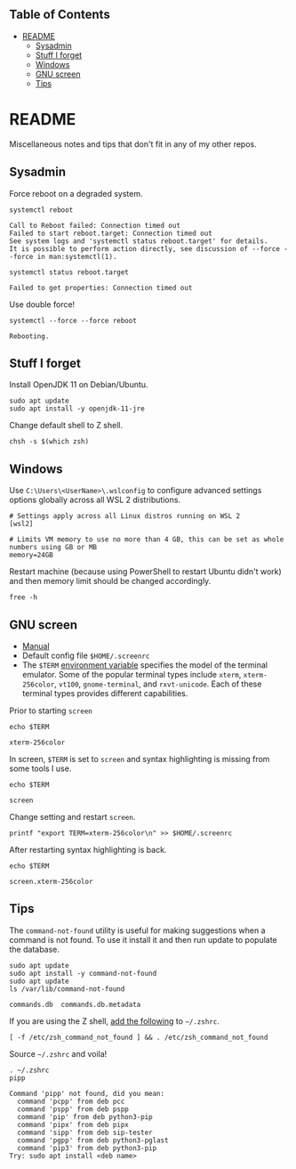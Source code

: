 ## Table of Contents

- [README](#readme)
  - [Sysadmin](#sysadmin)
  - [Stuff I forget](#stuff-i-forget)
  - [Windows](#windows)
  - [GNU screen](#gnu-screen)
  - [Tips](#tips)

# README

Miscellaneous notes and tips that don't fit in any of my other repos.

## Sysadmin

Force reboot on a degraded system.

```console
systemctl reboot
```
```
Call to Reboot failed: Connection timed out
Failed to start reboot.target: Connection timed out
See system logs and 'systemctl status reboot.target' for details.
It is possible to perform action directly, see discussion of --force --force in man:systemctl(1).
```

```console
systemctl status reboot.target
```
```
Failed to get properties: Connection timed out
```

Use double force!

```console
systemctl --force --force reboot
```
```
Rebooting.
```

## Stuff I forget

Install OpenJDK 11 on Debian/Ubuntu.

```console
sudo apt update
sudo apt install -y openjdk-11-jre
```

Change default shell to Z shell.

```console
chsh -s $(which zsh)
```

## Windows

Use `C:\Users\<UserName>\.wslconfig` to configure advanced settings options globally across all WSL 2 distributions.

```
# Settings apply across all Linux distros running on WSL 2
[wsl2]

# Limits VM memory to use no more than 4 GB, this can be set as whole numbers using GB or MB
memory=24GB
```

Restart machine (because using PowerShell to restart Ubuntu didn't work) and then memory limit should be changed accordingly.

```console
free -h
```

## GNU screen

* [Manual](https://www.gnu.org/software/screen/manual/screen.html)
* Default config file `$HOME/.screenrc`
* The `$TERM` [environment variable](https://www.baeldung.com/linux/term-environment-variable) specifies the model of the terminal emulator. Some of the popular terminal types include `xterm`, `xterm-256color`, `vt100`, `gnome-terminal`, and `rxvt-unicode`. Each of these terminal types provides different capabilities.

Prior to starting `screen`

```console
echo $TERM
```
```
xterm-256color
```

In screen, `$TERM` is set to `screen` and syntax highlighting is missing from some tools I use.

```console
echo $TERM
```
```
screen
```

Change setting and restart `screen`.

```console
printf "export TERM=xterm-256color\n" >> $HOME/.screenrc
```

After restarting syntax highlighting is back.

```console
echo $TERM
```
```
screen.xterm-256color
```

## Tips

The `command-not-found` utility is useful for making suggestions when a command is not found. To use it install it and then run update to populate the database.

```console
sudo apt update
sudo apt install -y command-not-found
sudo apt update
ls /var/lib/command-not-found
```
```
commands.db  commands.db.metadata
```

If you are using the Z shell, [add the following](https://unix.stackexchange.com/a/65506) to `~/.zshrc`.

```
[ -f /etc/zsh_command_not_found ] && . /etc/zsh_command_not_found
```

Source `~/.zshrc` and voila!

```console
. ~/.zshrc
pipp
```
```
Command 'pipp' not found, did you mean:
  command 'pcpp' from deb pcc
  command 'pspp' from deb pspp
  command 'pip' from deb python3-pip
  command 'pipx' from deb pipx
  command 'sipp' from deb sip-tester
  command 'pgpp' from deb python3-pglast
  command 'pip3' from deb python3-pip
Try: sudo apt install <deb name>
```
